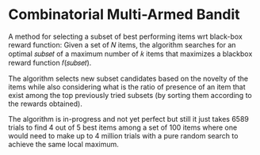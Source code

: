 # Combinatorial Multi-Armed Bandit

A method for selecting a subset of best performing items wrt black-box reward function: Given a set of 𝑁 items, the algorithm searches for an optimal 𝑠𝑢𝑏𝑠𝑒𝑡 of a maximum number of 𝑘 items that maximizes a blackbox reward function 𝑓(𝑠𝑢𝑏𝑠𝑒𝑡).

The algorithm selects new subset candidates based on the novelty of the items while also considering what is the ratio of presence of an item that exist among the top previously tried subsets (by sorting them according to the rewards obtained).

The algorithm is in-progress and not yet perfect but still it just takes 6589 trials to find 4 out of 5 best items among a set of 100 items where one would need to make up to 4 million trials with a pure random search to achieve the same local maximum.
